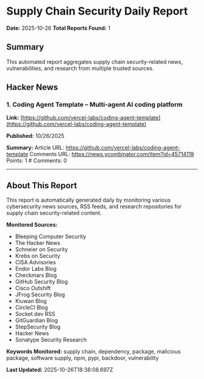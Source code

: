 # Supply Chain Security Daily Report
**Date:** 2025-10-26
**Total Reports Found:** 1

## Summary

This automated report aggregates supply chain security-related news, vulnerabilities, and research from multiple trusted sources.

## Hacker News

### 1. Coding Agent Template – Multi-agent AI coding platform

**Link:** [https://github.com/vercel-labs/coding-agent-template](https://github.com/vercel-labs/coding-agent-template)

**Published:** 10/26/2025

**Summary:** Article URL: https://github.com/vercel-labs/coding-agent-template Comments URL: https://news.ycombinator.com/item?id=45714119 Points: 1 # Comments: 0

---

## About This Report

This report is automatically generated daily by monitoring various cybersecurity news sources, RSS feeds, and research repositories for supply chain security-related content.

**Monitored Sources:**
- Bleeping Computer Security
- The Hacker News
- Schneier on Security
- Krebs on Security
- CISA Advisories
- Endor Labs Blog
- Checkmarx Blog
- GitHub Security Blog
- Cisco Outshift
- JFrog Security Blog
- Kiuwan Blog
- CircleCI Blog
- Socket.dev RSS
- GitGuardian Blog
- StepSecurity Blog
- Hacker News
- Sonatype Security Research

**Keywords Monitored:** supply chain, dependency, package, malicious package, software supply, npm, pypi, backdoor, vulnerability

**Last Updated:** 2025-10-26T18:38:08.697Z
